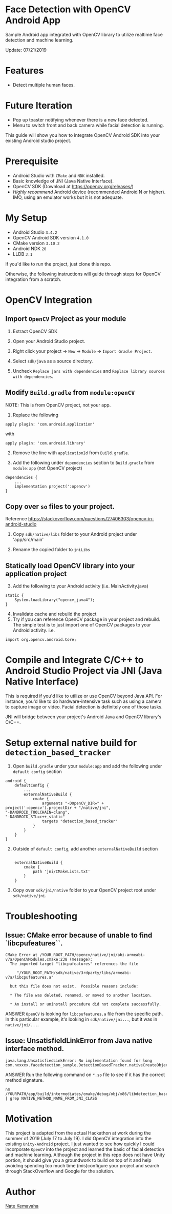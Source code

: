Face Detection with OpenCV Android App
===
Sample Android app integrated with OpenCV library to utilize realtime face detection and machine learning.

Update: 07/21/2019

Features
===
* Detect multiple human faces.

Future Iteration
===
* Pop up toaster notifying whenever there is a new face detected.
* Menu to switch front and back camera while facial detection is running.


This guide will show you how to integrate OpenCV Android SDK into your existing Android studio project.

Prerequisite
===
- Android Studio with `CMake` and `NDK` installed.
- Basic knowledge of JNI (Java Native Interface).
- OpenCV SDK (Download at https://opencv.org/releases/)
- *Highly recommend* Android device (recommended Android N or higher). IMO, using an emulator works but it is not adequate.

My Setup
===
- Android Studio `3.4.2`
- OpenCV Android SDK version `4.1.0`
- CMake version `3.10.2`
- Android NDK `20`
- LLDB `3.1`


If you'd like to run the project, just clone this repo.

Otherwise, the following instructions will guide through steps for OpenCV integration from a scratch.


OpenCV Integration
===

## Import `OpenCV` Project as your module

 1. Extract OpenCV SDK

 1. Open your Android Studio project.

 1. Right click your project -> `New` -> `Module` -> `Import Gradle Project`.

 1. Select `sdk/java` as a source directory.

 1. Uncheck `Replace jars with dependencies` and `Replace library sources with dependencies`.

## Modify `Build.gradle` from `module:openCV`
NOTE: This is from OpenCV project, not your app.

 1. Replace the following
```
apply plugin: 'com.android.application'
```
with
```
apply plugin: 'com.android.library'
```

 2. Remove the line with `applicationId` from `Build.gradle`.

 3. Add the following under `dependencies` section to `Build.gradle` from `module:app` (not OpenCV project)
```
dependencies {
    ...
    implementation project(':opencv')
}
```

## Copy over `so` files to your project.
Reference https://stackoverflow.com/questions/27406303/opencv-in-android-studio

 1. Copy `sdk/native/libs` folder to your Android project under 'app/src/main'

 2. Rename the copied folder to `jniLibs`

## Statically load OpenCV library into your application project

 3. Add the following to your Android activity (i.e. MainActivity.java)
```
static {
    System.loadLibrary("opencv_java4");
}
```
 4. Invalidate cache and rebuild the project
  4. Try if you can reference OpenCV package in your project and rebuild. The simple test is to just import one of OpenCV packages to your Android activity.
i.e.
```
import org.opencv.android.Core;
```



Compile and Integrate C/C++ to Android Studio Project via JNI (Java Native Interface)
===
This is required if you'd like to utilize or use OpenCV beyond Java API.
For instance, you'd like to do hardware-intensive task such as using a camera to capture image or video.
Facial detection is definitely one of those tasks.

JNI will bridge between your project's Android Java and OpenCV library's C/C++.


# Setup external native build for `detection_based_tracker`

1. Open `build.gradle` under your `module:app` and add the following under `default config` section
```
android {
    defaultConfig {
        ...
        externalNativeBuild {
            cmake {
                arguments "-DOpenCV_DIR=" + project(':opencv').projectDir + "/native/jni",
"-DANDROID_TOOLCHAIN=clang",
"-DANDROID_STL=c++_static"
                targets "detection_based_tracker"
            }
        }
    }
}
```

2. Outside of `default config`, add another `externalNativeBuild` section
```

    externalNativeBuild {
        cmake {
            path 'jni/CMakeLists.txt'
        }
    }

```

3. Copy over `sdk/jni/native` folder to your OpenCV project root under `sdk/native/jni`.



# Troubleshooting
## Issue: CMake error because of unable to find `libcpufeatures``.
```
CMake Error at /YOUR_ROOT_PATH/opencv/native/jni/abi-armeabi-v7a/OpenCVModules.cmake:238 (message):
  The imported target "libcpufeatures" references the file

     "/YOUR_ROOT_PATH/sdk/native/3rdparty/libs/armeabi-v7a/libcpufeatures.a"

  but this file does not exist.  Possible reasons include:

  * The file was deleted, renamed, or moved to another location.

  * An install or uninstall procedure did not complete successfully.
```
ANSWER `OpenCV` is looking for `libcpufeatures.a` file from the specific path. In this particular example, it's looking in `sdk/native/jni...`, but it was in `native/jni/...`.

## Issue: UnsatisfieldLinkError from Java native interface method.
```
java.lang.UnsatisfiedLinkError: No implementation found for long com.nxxxxx.facedetection_sample.DetectionBasedTracker.nativeCreateObject()
```

ANSWER Run the following command on `*.so` file to see if it has the correct method signature.
```
nm /YOURPATH/app/build/intermediates/cmake/debug/obj/x86/libdetection_based_tracker.so | grep NATIVE_METHOD_NAME_FROM_JNI_CLASS
```


Motivation
===
This project is adapted from the actual Hackathon at work during the summer of 2019 (July 17 to July 19).
I did OpenCV integration into the existing `Unity-Android` project.
I just wanted to see how quickly I could incorporate `OpenCV` into the project and learned the basic of facial detection and machine learning.
Although the project in this repo does not have Unity portion, it should give you a groundwork to build on top of it
and help avoiding spending too much time (mis)configure your project and search through StackOverflow and Google for the solution.


Author
===
[Nate Kemavaha](https://github.com/boyserk84)

